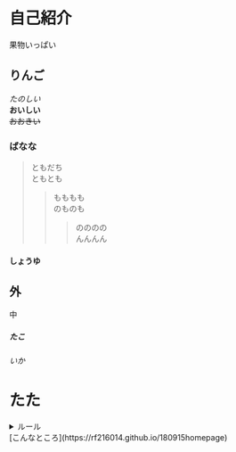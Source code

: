 # 自己紹介 <br>
果物いっぱい <br>
## りんご  
*たのしい* <br>
**おいしい** <br>
~~おおきい~~ <br>
### ばなな <br>
> ともだち  
> ともとも  
>> もももも  
>> のものも  
>>> のののの  
>>> んんんん<br>
#### しょうゆ<br>
外<br>
---
中
##### たこ <br>
###### いか <br>
# たた  
<details>
  <summary>ルール</summary>
  ・スクショ禁止  
  ・画像加工禁止  
  ・複垢禁止  
  ・外部との交渉は禁止
</details>  
[こんなところ](https://rf216014.github.io/180915homepage)
